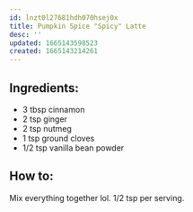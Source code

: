 ```yaml
---
id: lnzt0l27681hdh070hsej0x
title: Pumpkin Spice "Spicy" Latte
desc: ''
updated: 1665143598523
created: 1665143214261
---
```


## Ingredients:
* 3 tbsp cinnamon
* 2 tsp ginger
* 2 tsp nutmeg
* 1 tsp ground cloves
* 1/2 tsp vanilla bean powder

## How to:
Mix everything together lol. 1/2 tsp per serving.